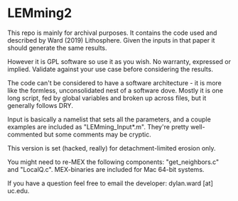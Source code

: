 # LEMming2

This repo is mainly for archival purposes. It contains the code used and described by Ward (2019) Lithosphere. Given the inputs in that paper it should generate the same results.

However it is GPL software so use it as you wish. No warranty, expressed or implied. Validate against your use case before considering the results.

The code can't be considered to have a software architecture - it is more like the formless, unconsolidated nest of a software dove.
Mostly it is one long script, fed by global variables and broken up across files, but it generally follows DRY. 

Input is basically a namelist that sets all the parameters, and a couple examples are included as "LEMming_Input*.m". They're pretty well-commented but some comments may be cryptic.

This version is set (hacked, really) for detachment-limited erosion only.

You might need to re-MEX the following components: "get_neighbors.c" and "LocalQ.c". MEX-binaries are included for Mac 64-bit systems.

If you have a question feel free to email the developer: dylan.ward [at] uc.edu.